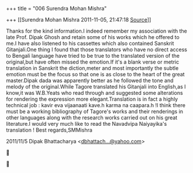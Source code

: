 +++
title = "006 Surendra Mohan Mishra"

+++
[[Surendra Mohan Mishra	2011-11-05, 21:47:18 [Source](https://groups.google.com/g/bvparishat/c/pw3JUMuqlno)]]



Thanks for the kind information.I indeed remember my association with the late Prof. Dipak Ghosh and retain some of his works which he offered to me.I have also listened to his cassettes which also contained Sanskrit Gitanjali.One thing I found that those translators who have no direct access to Bengali language have tried to be true to the translated version of the original,but have often missed the emotion.If it's a blank verse or metric translation in Sanskrit the diction,meter and most importantly the subtle emotion must be the focus so that one is as close to the heart of the great master.Dipak dada was apparently better as he followed the tone and melody of the original.While Tagore translated his Gitanjali into English,as I know,it was W.B.Yeats who read through and suggested some alterations for rendering the expression more elegant.Translation is in fact a highly technical job : kavir eva vijaanaati kave.h karma na caapara.h !I think there must be a working bibliography of Tagore's works and their renderings in other languages along with the research works carried out on his great literature.I would very much like to read the Navadvipa Naiyayika's translation ! Best regards,SMMishra

  

2011/11/5 Dipak Bhattacharya \<[dbhattach...@yahoo.com]()\>





